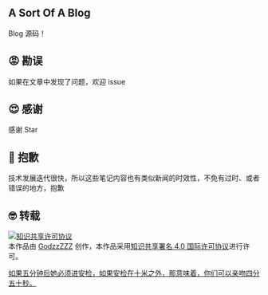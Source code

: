 ## A Sort Of A Blog

Blog 源码！

## 😡 勘误

如果在文章中发现了问题，欢迎 issue

## 😍 感谢

感谢 Star

## 👹 抱歉

技术发展迭代很快，所以这些笔记内容也有类似新闻的时效性，不免有过时、或者错误的地方，抱歉

## 🤓 转载

<a rel="license" href="http://creativecommons.org/licenses/by/4.0/"><img alt="知识共享许可协议" style="border-width:0" src="https://i.creativecommons.org/l/by/4.0/88x31.png" /></a><br />本作品由 [GodzzZZZ](https://blog.godzzzzz.club) 创作，本作品采用<a rel="license" href="https://creativecommons.org/licenses/by/4.0/deed.zh">知识共享署名 4.0 国际许可协议</a>进行许可。

[如果五分钟后她必须进安检，如果安检在十米之外，那意味着，你们可以亲吻四分五十秒。](https://blog.godzzzzz.club)
